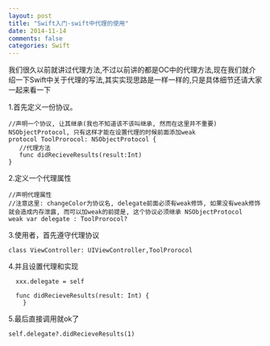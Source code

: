 ```yaml
---
layout: post
title: "Swift入门-swift中代理的使用"
date: 2014-11-14
comments: false
categories: Swift
---
```



我们很久以前就讲过代理方法,不过以前讲的都是OC中的代理方法,现在我们就介绍一下Swift中关于代理的写法,其实实现思路是一样一样的,只是具体细节还请大家一起来看一下

 
1.首先定义一份协议。

```
//声明一个协议, 让其继承(我也不知道该不该叫继承, 然而在这里并不重要) NSObjectProtocol, 只有这样才能在设置代理的时候前面添加weak
protocol ToolProrocol: NSObjectProtocol {
   //代理方法
   func didRecieveResults(result:Int)
}
```

2.定义一个代理属性

```
//声明代理属性
//注意这里: changeColor为协议名, delegate前面必须有weak修饰, 如果没有weak修饰就会造成内存泄露, 而可以加weak的前提是, 这个协议必须继承 NSObjectProtocol
weak var delegate : ToolProrocol?
```

3.使用者，首先遵守代理协议

```
class ViewController: UIViewController,ToolProrocol
```

4.并且设置代理和实现

```
  xxx.delegate = self
  
  func didRecieveResults(result: Int) {
    }
```

5.最后直接调用就ok了

```
self.delegate?.didRecieveResults(1)
```